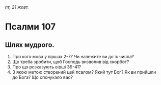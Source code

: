 
_пт, 21 жовт._

# Псалми 107

## Шлях мудрого.
1. Про кого мова у віршах 2-7? Чи належите ви до їх числа?
2. Що треба зробити, щоб Господь визволив від скорбот?
3. Про що розказують вірші 39-41?
4. З якою метою створений цей псалом? Який тут Бог? Як ви прийшли до Бога? Що спонукало вас?
